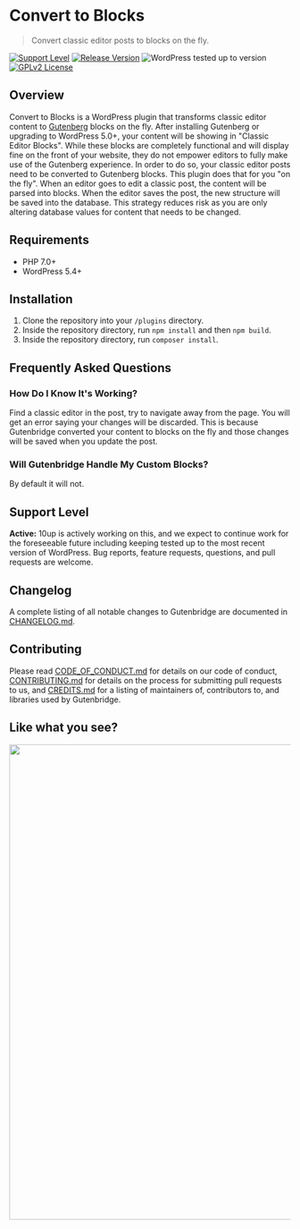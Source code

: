 # Convert to Blocks

>  Convert classic editor posts to blocks on the fly.

[![Support Level](https://img.shields.io/badge/support-active-green.svg)](#support-level) [![Release Version](https://img.shields.io/github/release/10up/gutenbridge.svg)](https://github.com/10up/gutenbridge/releases/latest) ![WordPress tested up to version](https://img.shields.io/badge/WordPress-v5.5%20tested-success.svg) [![GPLv2 License](https://img.shields.io/github/license/10up/gutenbridge.svg)](https://github.com/10up/gutenbridge/blob/develop/LICENSE.md)

## Overview

Convert to Blocks is a WordPress plugin that transforms classic editor content to [Gutenberg](https://wordpress.org/gutenberg/) blocks on the fly. After installing Gutenberg or upgrading to WordPress 5.0+, your content will be showing in "Classic Editor Blocks". While these blocks are completely functional and will display fine on the front of your website, they do not empower editors to fully make use of the Gutenberg experience.  In order to do so, your classic editor posts need to be converted to Gutenberg blocks. This plugin does that for you "on the fly". When an editor goes to edit a classic post, the content will be parsed into blocks. When the editor saves the post, the new structure will be saved into the database. This strategy reduces risk as you are only altering database values for content that needs to be changed.

## Requirements

* PHP 7.0+
* WordPress 5.4+

## Installation

1. Clone the repository into your `/plugins` directory.
2. Inside the repository directory, run `npm install` and then `npm build`.
3. Inside the repository directory, run `composer install`.

## Frequently Asked Questions

### How Do I Know It's Working?

Find a classic editor in the post, try to navigate away from the page. You will get an error saying your changes will be discarded. This is because Gutenbridge converted your content to blocks on the fly and those changes will be saved when you update the post.

### Will Gutenbridge Handle My Custom Blocks?

By default it will not.

## Support Level

**Active:** 10up is actively working on this, and we expect to continue work for the foreseeable future including keeping tested up to the most recent version of WordPress.  Bug reports, feature requests, questions, and pull requests are welcome.

## Changelog

A complete listing of all notable changes to Gutenbridge are documented in [CHANGELOG.md](https://github.com/10up/gutenbridge/blob/develop/CHANGELOG.md).

## Contributing

Please read [CODE_OF_CONDUCT.md](https://github.com/10up/gutenbridge/blob/develop/CODE_OF_CONDUCT.md) for details on our code of conduct, [CONTRIBUTING.md](https://github.com/10up/gutenbridge/blob/develop/CONTRIBUTING.md) for details on the process for submitting pull requests to us, and [CREDITS.md](https://github.com/10up/gutenbridge/blob/develop/CREDITS.md) for a listing of maintainers of, contributors to, and libraries used by Gutenbridge.

## Like what you see?

<p align="center">
<a href="http://10up.com/contact/"><img src="https://10up.com/uploads/2016/10/10up-Github-Banner.png" width="850"></a>
</p>
